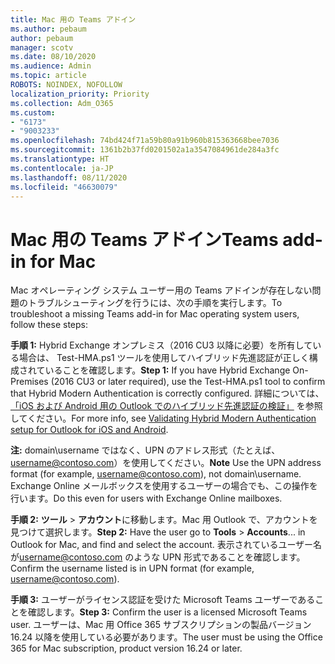 ```yaml
---
title: Mac 用の Teams アドイン
ms.author: pebaum
author: pebaum
manager: scotv
ms.date: 08/10/2020
ms.audience: Admin
ms.topic: article
ROBOTS: NOINDEX, NOFOLLOW
localization_priority: Priority
ms.collection: Adm_O365
ms.custom:
- "6173"
- "9003233"
ms.openlocfilehash: 74bd424f71a59b80a91b960b815363668bee7036
ms.sourcegitcommit: 1361b2b37fd0201502a1a3547084961de284a3fc
ms.translationtype: HT
ms.contentlocale: ja-JP
ms.lasthandoff: 08/11/2020
ms.locfileid: "46630079"
---
```

# <a name="teams-add-in-for-mac"></a><span data-ttu-id="774d9-102">Mac 用の Teams アドイン</span><span class="sxs-lookup"><span data-stu-id="774d9-102">Teams add-in for Mac</span></span>

<span data-ttu-id="774d9-103">Mac オペレーティング システム ユーザー用の Teams アドインが存在しない問題のトラブルシューティングを行うには、次の手順を実行します。</span><span class="sxs-lookup"><span data-stu-id="774d9-103">To troubleshoot a missing Teams add-in for Mac operating system users, follow these steps:</span></span>

<span data-ttu-id="774d9-104">**手順 1:** Hybrid Exchange オンプレミス（2016 CU3 以降に必要）を所有している場合は、 Test-HMA.ps1 ツールを使用してハイブリッド先進認証が正しく構成されていることを確認します。</span><span class="sxs-lookup"><span data-stu-id="774d9-104">**Step 1:** If you have Hybrid Exchange On-Premises (2016 CU3 or later required), use the Test-HMA.ps1 tool to confirm that Hybrid Modern Authentication is correctly configured.</span></span> <span data-ttu-id="774d9-105">詳細については、[「iOS および Android 用の Outlook でのハイブリッド先進認証の検証」](https://aka.ms/AA980zq) を参照してください。</span><span class="sxs-lookup"><span data-stu-id="774d9-105">For more info, see [Validating Hybrid Modern Authentication setup for Outlook for iOS and Android](https://aka.ms/AA980zq).</span></span>  

<span data-ttu-id="774d9-106">**注:** domain\username ではなく、UPN のアドレス形式（たとえば、[username@contoso.com](mailto:username@contoso.com)）を使用してください。</span><span class="sxs-lookup"><span data-stu-id="774d9-106">**Note** Use the UPN address format (for example, [username@contoso.com](mailto:username@contoso.com)), not domain\username.</span></span> <span data-ttu-id="774d9-107">Exchange Online メールボックスを使用するユーザーの場合でも、この操作を行います。</span><span class="sxs-lookup"><span data-stu-id="774d9-107">Do this even for users with Exchange Online mailboxes.</span></span>

<span data-ttu-id="774d9-108">**手順 2:** **ツール** > **アカウント**に移動します。Mac 用 Outlook で、アカウントを見つけて選択します。</span><span class="sxs-lookup"><span data-stu-id="774d9-108">**Step 2:** Have the user go to **Tools** > **Accounts**... in Outlook for Mac, and find and select the account.</span></span> <span data-ttu-id="774d9-109">表示されているユーザー名が[username@contoso.com](mailto:username@contoso.com) のような UPN 形式であることを確認します。</span><span class="sxs-lookup"><span data-stu-id="774d9-109">Confirm the username listed is in UPN format (for example, [username@contoso.com](mailto:username@contoso.com)).</span></span>

<span data-ttu-id="774d9-110">**手順 3:** ユーザーがライセンス認証を受けた Microsoft Teams ユーザーであることを確認します。</span><span class="sxs-lookup"><span data-stu-id="774d9-110">**Step 3:** Confirm the user is a licensed Microsoft Teams user.</span></span> <span data-ttu-id="774d9-111">ユーザーは、Mac 用 Office 365 サブスクリプションの製品バージョン 16.24 以降を使用している必要があります。</span><span class="sxs-lookup"><span data-stu-id="774d9-111">The user must be using the Office 365 for Mac subscription, product version 16.24 or later.</span></span>